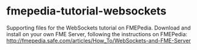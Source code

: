fmepedia-tutorial-websockets
============================

Supporting files for the WebSockets tutorial on FMEPedia. Download and install
on your own FME Server, following the instructions on FMEPedia:
http://fmepedia.safe.com/articles/How_To/WebSockets-and-FME-Server
